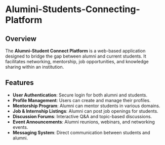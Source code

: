 # Alumini-Students-Connecting-Platform

## Overview
The **Alumni-Student Connect Platform** is a web-based application designed to bridge the gap between alumni and current students. It facilitates networking, mentorship, job opportunities, and knowledge sharing within an institution.

## Features
- **User Authentication**: Secure login for both alumni and students.
- **Profile Management**: Users can create and manage their profiles.
- **Mentorship Program**: Alumni can mentor students in various domains.
- **Job & Internship Listings**: Alumni can post job openings for students.
- **Discussion Forums**: Interactive Q&A and topic-based discussions.
- **Event Announcements**: Alumni reunions, webinars, and networking events.
- **Messaging System**: Direct communication between students and alumni.

